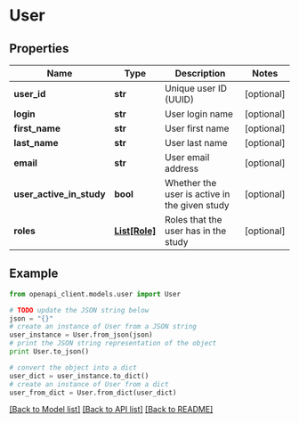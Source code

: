 # User


## Properties
Name | Type | Description | Notes
------------ | ------------- | ------------- | -------------
**user_id** | **str** | Unique user ID (UUID) | [optional] 
**login** | **str** | User login name | [optional] 
**first_name** | **str** | User first name | [optional] 
**last_name** | **str** | User last name | [optional] 
**email** | **str** | User email address | [optional] 
**user_active_in_study** | **bool** | Whether the user is active in the given study | [optional] 
**roles** | [**List[Role]**](Role.md) | Roles that the user has in the study | [optional] 

## Example

```python
from openapi_client.models.user import User

# TODO update the JSON string below
json = "{}"
# create an instance of User from a JSON string
user_instance = User.from_json(json)
# print the JSON string representation of the object
print User.to_json()

# convert the object into a dict
user_dict = user_instance.to_dict()
# create an instance of User from a dict
user_from_dict = User.from_dict(user_dict)
```
[[Back to Model list]](../README.md#documentation-for-models) [[Back to API list]](../README.md#documentation-for-api-endpoints) [[Back to README]](../README.md)


